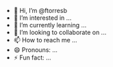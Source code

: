 - 👋 Hi, I’m @ftorresb
- 👀 I’m interested in ...
- 🌱 I’m currently learning ...
- 💞️ I’m looking to collaborate on ...
- 📫 How to reach me ...
- 😄 Pronouns: ...
- ⚡ Fun fact: ...

<!---
ftorresb/ftorresb is a ✨ special ✨ repository because its `README.md` (this file) appears on your GitHub profile.
You can click the Preview link to take a look at your changes.
--->
